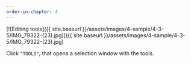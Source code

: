 ```yaml
---
order-in-chapter: 4
---
```


[![Editing tools]({{ site.baseurl }}/assets/images/4-sample/4-3-5/IMG_79322-(23).jpg)]({{
site.baseurl }}/assets/images/4-sample/4-3-5/IMG_79322-(23).jpg)

Click `"TOOLS"`, that opens a selection window with the tools.
